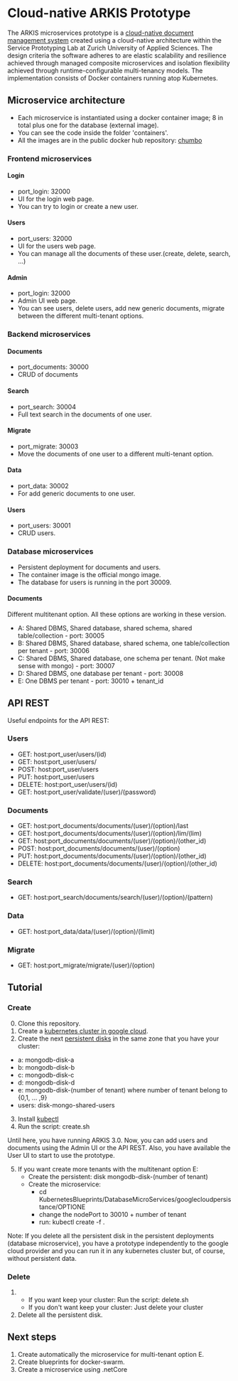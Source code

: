 # Cloud-native ARKIS Prototype

The ARKIS microservices prototype is a [cloud-native document management system](https://blog.zhaw.ch/icclab/cloud-native-document-management/) created using a cloud-native architecture within the Service Prototyping Lab at Zurich University of Applied Sciences. The design criteria the software adheres to are elastic scalability and resilience achieved through managed composite microservices and isolation flexibility achieved through runtime-configurable multi-tenancy models. The implementation consists of Docker containers running atop Kubernetes.

## Microservice architecture

  - Each microservice is instantiated using a docker container image; 8 in total plus one for the database (external image).
  - You can see the code inside the folder 'containers'.
  - All the images are in the public docker hub repository: [chumbo](https://hub.docker.com/u/chumbo/)
  
### Frontend microservices

#### Login

- port_login: 32000
- UI for the login web page.
- You can try to login or create a new user.
    
#### Users

- port_users: 32000
- UI for the users web page.
- You can manage all the documents of these user.(create, delete, search, ...)
    
#### Admin

- port_login: 32000
- Admin UI web page.
- You can see users, delete users, add new generic documents, migrate between the different multi-tenant options.


### Backend microservices

#### Documents

- port_documents: 30000
- CRUD of documents

#### Search

- port_search: 30004
- Full text search in the documents of one user.

#### Migrate

- port_migrate: 30003
- Move the documents of one user to a different multi-tenant option.

#### Data

- port_data: 30002
- For add generic documents to one user.

#### Users

- port_users: 30001
- CRUD users.

### Database microservices

- Persistent deployment for documents and users.
- The container image is the official mongo image.
- The database for users is running in the port 30009.
 
#### Documents

   Different multitenant option. All these options are working in these version.
 
   - A: Shared DBMS, Shared database, shared schema, shared table/collection
    - port: 30005
   - B: Shared DBMS, Shared database, shared schema, one table/collection per tenant
    - port: 30006
   - C: Shared DBMS, Shared database, one schema per tenant. (Not make sense with mongo) 
    - port: 30007
   - D: Shared DBMS, one database per tenant
    - port: 30008
   - E: One DBMS per tenant
    - port: 30010 + tenant_id
    
## API REST

Useful endpoints for the API REST:

### Users

  - GET: host:port_user/users/(id)
  - GET: host:port_user/users/
  - POST: host:port_user/users
  - PUT: host:port_user/users 
  - DELETE: host:port_user/users/(id)
  - GET: host:port_user/validate/(user)/(password)

### Documents

  - GET: host:port_documents/documents/(user)/(option)/last
  - GET: host:port_documents/documents/(user)/(option)/lim/(lim)
  - GET: host:port_documents/documents/(user)/(option)/(other_id)
  - POST: host:port_documents/documents/(user)/(option)
  - PUT: host:port_documents/documents/(user)/(option)/(other_id)
  - DELETE: host:port_documents/documents/(user)/(option)/(other_id)

  
### Search

  - GET: host:port_search/documents/search/(user)/(option)/(pattern)
    
### Data

  - GET: host:port_data/data/(user)/(option)/(limit)
  
### Migrate

  - GET: host:port_migrate/migrate/(user)/(option)
  
## Tutorial

### Create

0. Clone this repository.
1. Create a [kubernetes cluster in google cloud](https://cloud.google.com/container-engine/).
2. Create the next [persistent disks](https://cloud.google.com/compute/docs/disks/add-persistent-disk#create_disk ) in the same zone that you have your cluster:
 - a: mongodb-disk-a
 - b: mongodb-disk-b
 - c: mongodb-disk-c
 - d: mongodb-disk-d
 - e: mongodb-disk-(number of tenant) where number of tenant belong to {0,1, ... ,9}
 - users: disk-mongo-shared-users
3. Install [kubectl](https://kubernetes.io/docs/user-guide/kubectl-overview/) 
4. Run the script: create.sh 

Until here, you have running ARKIS 3.0.
Now, you can add users and documents using the Admin UI or the API REST.
Also, you have available the User UI to start to use the prototype. 

5. If you want create more tenants with the multitenant option E:
    - Create the persistent: disk mongodb-disk-(number of tenant)
    - Create the microservice:
        - cd KubernetesBlueprints/DatabaseMicroServices/googlecloudpersistance/OPTIONE
        - change the nodePort to 30010 + number of tenant
        - run: kubectl create -f .

Note: If you delete all the persistent disk in the persistent deployments (database microservice),
you have a prototype independently to the google cloud provider and you can run it in any 
kubernetes cluster but, of course, without persistent data.  

### Delete

1. 
    - If you want keep your cluster: Run the script: delete.sh
    - If you don't want keep your cluster: Just delete your cluster 
2. Delete all the persistent disk.

## Next steps

1. Create automatically the microservice for multi-tenant option E.
2. Create blueprints for docker-swarm.
3. Create a microservice using .netCore
